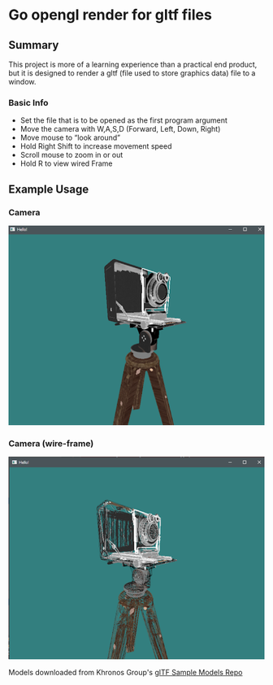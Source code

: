 # Go opengl render for gltf files

## Summary 
This project is more of a learning experience than a practical end 
product, but it is designed to render a gltf (file used to store graphics data)
file to a window.

### Basic Info
 - Set the file that is to be opened as the first program argument
 - Move the camera with W,A,S,D (Forward, Left, Down, Right)
 - Move mouse to “look around”
 - Hold Right Shift to increase movement speed
 - Scroll mouse to zoom in or out
 - Hold R to view wired Frame 

## Example Usage 

### Camera 
<img src="Images/camera.png" alt="camera">

### Camera (wire-frame)
<img src="Images/wireframe.png" alt="wirefame">

Models downloaded from Khronos Group's [glTF Sample Models Repo](https://github.com/KhronosGroup/glTF-Sample-Models)